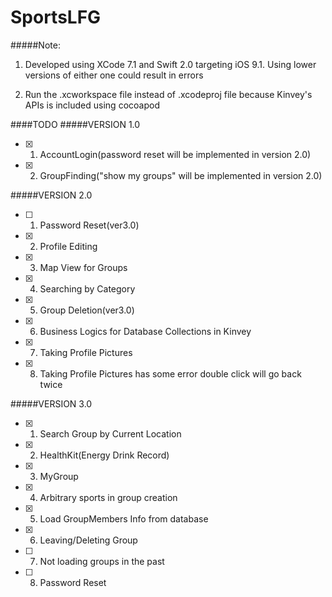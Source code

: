 # SportsLFG
#####Note: 
1. Developed using XCode 7.1 and Swift 2.0 targeting iOS 9.1. Using lower versions of either one could result in errors

2. Run the .xcworkspace file instead of .xcodeproj file because Kinvey's APIs is included using cocoapod


####TODO
#####VERSION 1.0

- [x] 1.  AccountLogin(password reset will be implemented in version 2.0)
- [x] 2.  GroupFinding("show my groups" will be implemented in version 2.0)


#####VERSION 2.0

- [ ] 1.  Password Reset(ver3.0)
- [x] 2.  Profile Editing
- [x] 3.  Map View for Groups
- [x] 4.  Searching by Category
- [x] 5.  Group Deletion(ver3.0)
- [x] 6.  Business Logics for Database Collections in Kinvey 
- [x] 7.  Taking Profile Pictures  
- [x] 8.  Taking Profile Pictures has some error double click will go back twice


#####VERSION 3.0
- [x] 1. Search Group by Current Location
- [x] 2. HealthKit(Energy Drink Record)
- [x] 3. MyGroup
- [x] 4. Arbitrary sports in group creation
- [x] 5. Load GroupMembers Info from database
- [x] 6. Leaving/Deleting Group
- [ ] 7. Not loading groups in the past 
- [ ] 8. Password Reset




